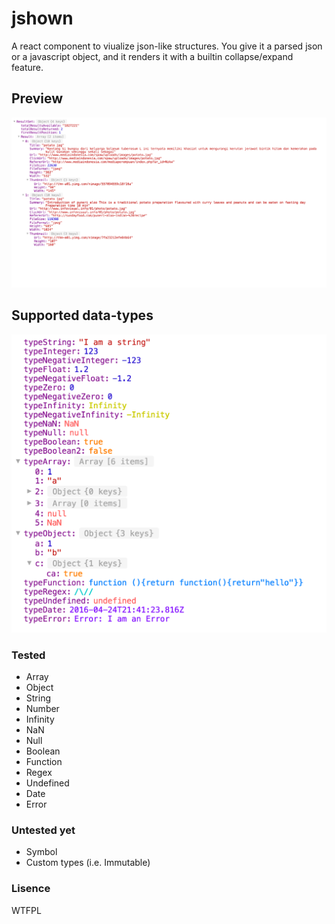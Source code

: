 # jshown
A react component to viualize json-like structures. You give it a parsed json or a javascript object, and it renders it with a builtin collapse/expand feature.

## Preview
![a preview of a rendered json](documentation/jshown-screenshot.png)

## Supported data-types
![data types that jshown supports](documentation/jshown-data-types.png)

### Tested
- Array
- Object
- String
- Number
- Infinity
- NaN
- Null
- Boolean
- Function
- Regex
- Undefined
- Date
- Error

### Untested yet
- Symbol
- Custom types (i.e. Immutable)

### Lisence
WTFPL
